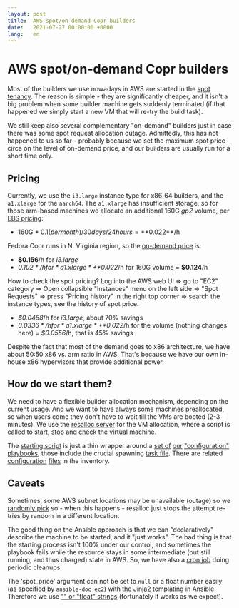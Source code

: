 ```yaml
---
layout: post
title:  AWS spot/on-demand Copr builders
date:   2021-07-27 00:00:00 +0000
lang:   en
---
```


AWS spot/on-demand Copr builders
================================

Most of the builders we use nowadays in AWS are started in the [spot
tenancy][spot].  The reason is simple - they are significantly cheaper, and it isn't a
big problem when some builder machine gets suddenly terminated (if that happened
we simply start a new VM that will re-try the build task).

We still keep also several complementary "on-demand" builders just in case there
was some spot request allocation outage.  Admittedly, this has not happened to us
so far - probably because we set the maximum spot price circa on the level of
on-demand price, and our builders are usually run for a short time only.


Pricing
-------

Currently, we use the `i3.large` instance type for x86\_64 builders, and
the `a1.xlarge` for the `aarch64`.  The `a1.xlarge` has insufficient storage, so
for those arm-based machines we allocate an additional 160G *gp2* volume, per [EBS
pricing][ebs-pricing]:

- 160G * $0.1 (per month) / 30 days / 24 hours = **$0.022**/h

Fedora Copr runs in N. Virginia region, so the [on-demand price][cost] is:

- **$0.156**/h for *i3.large*
- *$0.102*/h for *a1.xlarge* + *$0.022*/h for 160G volume = **$0.124**/h

How to check the spot pricing?  Log into the AWS web UI => go to "EC2" category
=> Open collapsible "Instances" menu on the left side => "Spot Requests" =>
press "Pricing history" in the right top corner => search the instance types,
see the history of spot price.

- *$0.0468*/h for *i3.large*, about 70% savings
- *$0.0336*/h for *a1.xlarge* + *$0.022*/h for the volume (nothing changes
  here) = *$0.0556*/h, that is 45% savings

Despite the fact that most of the demand goes to x86 architecture, we have about
50:50 x86 vs. arm ratio in AWS.  That's because we have our own in-house
x86 hypervisors that provide additional power.


How do we start them?
---------------------

We need to have a flexible builder allocation mechanism, depending on the
current usage.  And we want to have always some machines preallocated, so when
users come they don't have to wait till the VMs are booted (2-3 minutes).  We
use the [resalloc server][resalloc] for the VM allocation, where a script is
called to [start][start-script], [stop][stop-script] and [check][check-script]
the virtual machine.

The [starting script][start-script] is just a thin wrapper around a [set
of][playbook-1] [our][playbook-2] ["configuration"][playbook-3]
[playbooks][playbook-4], those include the crucial spawning [task
file][task-file].  There are related [configuration][config] [files][config-2]
in the inventory.


Caveats
-------

Sometimes, some AWS subnet locations may be unavailable (outage) so we [randomly
pick][choosing-subnet] so - when this happens - resalloc just stops the attempt
re-tries by random in a different location.

The good thing on the Ansible approach is that we can "declaratively" describe
the machine to be started, and it "just works".  The bad thing is that the
starting process isn't 100% under our control, and sometimes the playbook fails
while the resource stays in some intermediate (but still running, and thus
charged) state in AWS.  So, we have also a [cron job][cron] doing periodic
cleanups.

The 'spot\_price' argument can not be set to `null` or a float number easily (as
specified by `ansible-doc ec2`) with the Jinja2 templating in Ansible.
Therefore we use ["" or "float" strings][strings] (fortunately it works as we
expect).

[ebs-pricing]: https://aws.amazon.com/ebs/pricing/
[cost]: https://instances.vantage.sh/
[resalloc]: https://github.com/praiskup/resalloc/blob/main/config/pools.yaml
[start-script]: https://pagure.io/fedora-infra/ansible/blob/25dd4678194c08228ed96c977b402892c402343b//f/roles/copr/backend/templates/resalloc/vm-aws-new
[stop-script]: https://pagure.io/fedora-infra/ansible/blob/25dd4678194c08228ed96c977b402892c402343b//f/roles/copr/backend/templates/resalloc/vm-aws-delete
[check-script]: https://pagure.io/fedora-infra/ansible/blob/25dd4678194c08228ed96c977b402892c402343b//f/roles/copr/backend/templates/resalloc/vm-check
[playbook-1]: https://pagure.io/fedora-infra/ansible/blob/25dd4678194c08228ed96c977b402892c402343b//f/roles/copr/backend/files/provision/builderpb-aws-x86_64.yml
[playbook-2]: https://pagure.io/fedora-infra/ansible/blob/25dd4678194c08228ed96c977b402892c402343b//f/roles/copr/backend/files/provision/builderpb-aws-aarch64.yml
[playbook-3]: https://pagure.io/fedora-infra/ansible/blob/25dd4678194c08228ed96c977b402892c402343b//f/roles/copr/backend/files/provision/builderpb-aws-spot-x86_64.yml
[playbook-4]: https://pagure.io/fedora-infra/ansible/blob/25dd4678194c08228ed96c977b402892c402343b//f/roles/copr/backend/files/provision/builderpb-aws-spot-aarch64.yml
[task-file]: https://pagure.io/fedora-infra/ansible/blob/25dd4678194c08228ed96c977b402892c402343b//f/roles/copr/backend/files/provision/spinup_aws_task.yml
[config]: https://pagure.io/fedora-infra/ansible/blob/25dd4678194c08228ed96c977b402892c402343b/f/inventory/group_vars/copr_aws#_56-62
[config-2]: https://pagure.io/fedora-infra/ansible/blob/25dd4678194c08228ed96c977b402892c402343b/f/roles/copr/backend/templates/provision/aws_cloud_vars.yml
[choosing-subnet]: https://pagure.io/fedora-infra/ansible/blob/25dd4678194c08228ed96c977b402892c402343b/f/roles/copr/backend/files/provision/spinup_aws_task.yml#_6
[cron]: https://pagure.io/fedora-infra/ansible/blob/25dd4678194c08228ed96c977b402892c402343b/f/roles/copr/backend/files/cleanup-vms-aws-resalloc
[strings]: https://pagure.io/fedora-infra/ansible/blob/25dd4678194c08228ed96c977b402892c402343b/f/roles/copr/backend/files/provision/spinup_aws_task.yml#_28
[spot]: https://docs.aws.amazon.com/AWSEC2/latest/UserGuide/using-spot-instances.html
